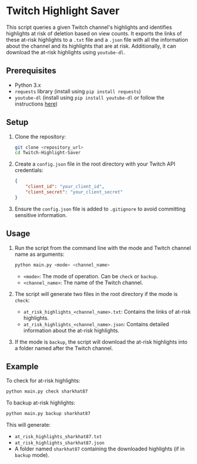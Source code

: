 # Twitch Highlight Saver

This script queries a given Twitch channel's highlights and identifies highlights at risk of deletion based on view counts. It exports the links of these at-risk highlights to a `.txt` file and a `.json` file with all the information about the channel and its highlights that are at risk. Additionally, it can download the at-risk highlights using `youtube-dl`.

## Prerequisites

- Python 3.x
- `requests` library (install using `pip install requests`)
- `youtube-dl` (install using `pip install youtube-dl` or follow the instructions [here](https://github.com/ytdl-org/youtube-dl#installation))

## Setup

1. Clone the repository:
    ```sh
    git clone <repository_url>
    cd Twitch-Highlight-Saver
    ```

2. Create a `config.json` file in the root directory with your Twitch API credentials:
    ```json
    {
        "client_id": "your_client_id",
        "client_secret": "your_client_secret"
    }
    ```

3. Ensure the `config.json` file is added to `.gitignore` to avoid committing sensitive information.

## Usage

1. Run the script from the command line with the mode and Twitch channel name as arguments:
    ```sh
    python main.py <mode> <channel_name>
    ```

    - `<mode>`: The mode of operation. Can be `check` or `backup`.
    - `<channel_name>`: The name of the Twitch channel.

2. The script will generate two files in the root directory if the mode is `check`:
    - `at_risk_highlights_<channel_name>.txt`: Contains the links of at-risk highlights.
    - `at_risk_highlights_<channel_name>.json`: Contains detailed information about the at-risk highlights.

3. If the mode is `backup`, the script will download the at-risk highlights into a folder named after the Twitch channel.

## Example

To check for at-risk highlights:
```sh
python main.py check sharkhat87
```

To backup at-risk highlights:
```sh
python main.py backup sharkhat87
```

This will generate:
- `at_risk_highlights_sharkhat87.txt`
- `at_risk_highlights_sharkhat87.json`
- A folder named `sharkhat87` containing the downloaded highlights (if in `backup` mode).